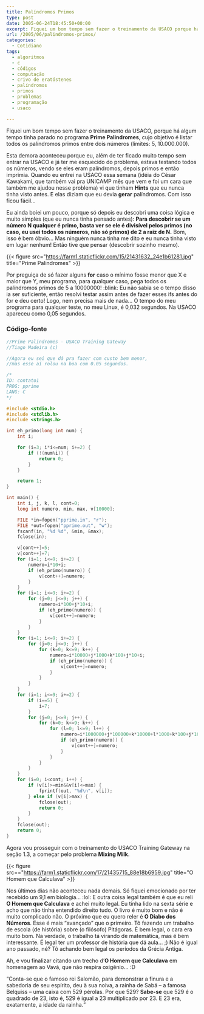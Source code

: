 ```yaml
---
title: Palíndromos Primos
type: post
date: 2005-06-24T18:45:50+00:00
excerpt: Fiquei um bom tempo sem fazer o treinamento da USACO porque há algum tempo tinha parado no programa "Prime Palindromes", cujo objetivo é listar todos os palíndromos primos entre dois números (limites 5, 10.000.000). Agora consegui prosseguir com o treinamento!
url: /2005/06/palindromos-primos/
categories:
  - Cotidiano
tags:
  - algoritmos
  - c
  - códigos
  - computação
  - crivo de eratóstenes
  - palíndromos
  - primos
  - problemas
  - programação
  - usaco

---
```

Fiquei um bom tempo sem fazer o treinamento da USACO, porque há algum tempo tinha parado no programa **Prime Palindromes**, cujo objetivo é listar todos os palíndromos primos entre dois números (limites: 5, 10.000.000).

Esta demora aconteceu porque eu, além de ter ficado muito tempo sem entrar na USACO e já ter me esquecido do problema, estava testando todos os números, vendo se eles eram palíndromos, depois primos e então imprimia. Quando eu entrei na USACO essa semana (idéia do César Kawakami, que também vai pra UNICAMP mês que vem e foi um cara que também me ajudou nesse problema) vi que tinham **Hints** que eu nunca tinha visto antes. E elas diziam que eu devia **gerar** palíndromos. Com isso ficou fácil…

Eu ainda boiei um pouco, porque só depois eu descobri uma coisa lógica e muito simples (que eu nunca tinha pensado antes): **Para descobrir se um número N qualquer é primo, basta ver se ele é divisível pelos primos (no caso, eu usei todos os números, não só primos) de 2 a raiz de N.** Bom, isso é bem óbvio… Mas ninguém nunca tinha me dito e eu nunca tinha visto em lugar nenhum! Então tive que pensar (descobrir sozinho mesmo).

{{< figure src="https://farm1.staticflickr.com/15/21431632_24e1b61281.jpg" title="Prime Palindromes" >}}

Por preguiça de só fazer alguns **for** caso o mínimo fosse menor que X e maior que Y, meu programa, para qualquer caso, pega todos os palíndromos primos de 5 a 10000000! :blink: Eu não sabia se o tempo disso ia ser suficiente, então resolvi testar assim antes de fazer esses ifs antes do for e deu certo! Logo, nem precisa mais de nada… O tempo do meu programa para qualquer teste, no meu Linux, é 0,032 segundos. Na USACO apareceu como 0,05 segundos.

### Código-fonte

```c
//Prime Palindromes - USACO Training Gateway
//Tiago Madeira (c)

//Agora eu sei que dá pra fazer com custo bem menor,
//mas esse aí rolou na boa com 0.05 segundos.

/*
ID: contato1
PROG: pprime
LANG: C
*/

#include <stdio.h>
#include <stdlib.h>
#include <strings.h>

int eh_primo(long int num) {
	int i;

	for (i=3; i*i<=num; i+=2) {
		if (!(num%i)) {
			return 0;
		}
	}

	return 1;
}

int main() {
	int i, j, k, l, cont=0;
	long int numero, min, max, v[10000];

	FILE *in=fopen("pprime.in", "r");
	FILE *out=fopen("pprime.out", "w");
	fscanf(in, "%d %d", &min, &max);
	fclose(in);

	v[cont++]=5;
	v[cont++]=7;
	for (i=1; i<=9; i+=2) {
		numero=i*10+i;
		if (eh_primo(numero)) {
			v[cont++]=numero;
		}
	}
	for (i=1; i<=9; i+=2) {
		for (j=0; j<=9; j++) {
			numero=i*100+j*10+i;
			if (eh_primo(numero)) {
				v[cont++]=numero;
			}
		}
	}
	for (i=1; i<=9; i+=2) {
		for (j=0; j<=9; j++) {
			for (k=0; k<=9; k++) {
				numero=i*10000+j*1000+k*100+j*10+i;
				if (eh_primo(numero)) {
					v[cont++]=numero;
				}
			}
		}
	}
	for (i=1; i<=9; i+=2) {
		if (i==5) {
			i=7;
		}
		for (j=0; j<=9; j++) {
			for (k=0; k<=9; k++) {
				for (l=0; l<=9; l++) {
					numero=i*1000000+j*100000+k*10000+l*1000+k*100+j*10+i;
					if (eh_primo(numero)) {
						v[cont++]=numero;
					}
				}
			}
		}
	}
	for (i=0; i<cont; i++) {
		if (v[i]>=min&&v[i]<=max) {
			fprintf(out, "%d\n", v[i]);
		} else if (v[i]>max) {
			fclose(out);
			return 0;
		}
	}
	fclose(out);
	return 0;
}
```

Agora vou prosseguir com o treinamento do USACO Training Gateway na seção 1.3, a começar pelo problema **Mixing Milk**.

{{< figure src=="https://farm1.staticflickr.com/17/21435715_88e18b6959.jpg" title="O Homem que Calculava" >}}

Nos últimos dias não aconteceu nada demais. Só fiquei emocionado por ter recebido um 9,1 em biologia… :lol: E outra coisa legal também é que eu reli **O Homem que Calculava** e achei muito legal. Eu tinha lido na sexta série e acho que não tinha entendido direito tudo. O livro é muito bom e não é muito complicado não. O próximo que eu quero reler é **O Diabo dos Números**. Esse é mais “avançado” que o primeiro. Tô fazendo um trabalho de escola (de história) sobre (o filósofo) Pitágoras. É bem legal, o cara era muito bom. Na verdade, o trabalho tá virando de matemática, mas é bem interessante. É legal ter um professor de história que dá aula… ;) Não é igual ano passado, né? Tô achando bem legal os períodos da Grécia Antiga.

Ah, e vou finalizar citando um trecho d’**O Homem que Calculava** em homenagem ao Vavá, que não respira oxigênio… :D

<q>Conta-se que o famoso rei Salomão, para demonstrar a finura e a sabedoria de seu espírito, deu à sua noiva, a rainha de Sabá – a famosa Belquiss – uma caixa com 529 pérolas. Por que 529? <strong>Sabe-se</strong> que 529 é o quadrado de 23, isto é, 529 é igual a 23 multiplicado por 23. E 23 era, exatamente, a idade da rainha.</q>


